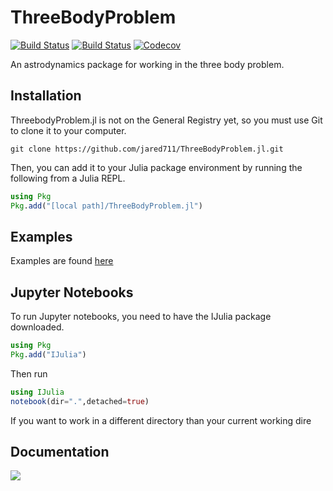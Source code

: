 # ThreeBodyProblem

[![Build Status](https://travis-ci.com/jared711/ThreeBodyProblem.jl.svg?branch=master)](https://travis-ci.com/jared711/ThreeBodyProblem.jl)
[![Build Status](https://ci.appveyor.com/api/projects/status/github/jared711/ThreeBodyProblem.jl?svg=true)](https://ci.appveyor.com/project/jared711/ThreeBodyProblem-jl)
[![Codecov](https://codecov.io/gh/jared711/ThreeBodyProblem.jl/branch/master/graph/badge.svg)](https://codecov.io/gh/jared711/ThreeBodyProblem.jl)

An astrodynamics package for working in the three body problem.

## Installation
ThreebodyProblem.jl is not on the General Registry yet, so you must use Git to clone it to your computer.
```shell
git clone https://github.com/jared711/ThreeBodyProblem.jl.git
```
Then, you can add it to your Julia package environment by running the following from a Julia REPL.
```julia
using Pkg
Pkg.add("[local path]/ThreeBodyProblem.jl")
```

## Examples
Examples are found [here](https://github.com/jared711/ThreeBodyProblem.jl/tree/master/example)

## Jupyter Notebooks
To run Jupyter notebooks, you need to have the IJulia package downloaded.
```julia
using Pkg
Pkg.add("IJulia")
```
Then run
```julia
using IJulia
notebook(dir=".",detached=true)
```
If you want to work in a different directory than your current working dire

## Documentation
[![](https://img.shields.io/badge/docs-stable-blue.svg)](https://jared711.github.io/ThreeBodyProblem.jl)

